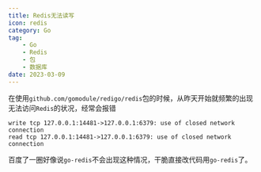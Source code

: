 ```yaml
---
title: Redis无法读写
icon: redis
category: Go
tag:
    - Go
    - Redis
    - 包
    - 数据库
date: 2023-03-09
---
```


在使用`github.com/gomodule/redigo/redis`包的时候，从昨天开始就频繁的出现无法访问`Redis`的状况，经常会报错

```shell :no-line-numbers
write tcp 127.0.0.1:14481->127.0.0.1:6379: use of closed network connection
read tcp 127.0.0.1:14481->127.0.0.1:6379: use of closed network connection
```

百度了一圈好像说`go-redis`不会出现这种情况，干脆直接改代码用`go-redis`了。